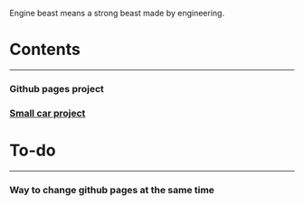 Engine beast means a strong beast made by engineering.

# Contents
---
### Github pages project

### [Small car project](https://enginebeast.github.io/RCcar/)

# To-do
---

### Way to change github pages at the same time
